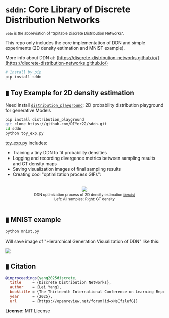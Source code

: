 # `sddn`: Core Library of Discrete Distribution Networks
<small>

`sddn` is the abbreviation of "Splitable Discrete Distribution Networks".
</small>

This repo only includes the core implementation of DDN and simple experiments (2D density estimation and MNIST example).

More info about DDN at: [https://discrete-distribution-networks.github.io/](https://discrete-distribution-networks.github.io/)


```bash
# Install by pip
pip install sddn
```
## ▮ Toy Example for 2D density estimation
Need install [`distribution_playground`](https://github.com/DIYer22/distribution_playground): 2D probability distribution playground for generative Models

```bash
pip install distribution_playground
git clone https://github.com/DIYer22/sddn.git
cd sddn
python toy_exp.py
```
[toy_exp.py](toy_exp.py) includes:
- Training a tiny DDN to fit probability densities
- Logging and recording divergence metrics between sampling results and GT density maps
- Saving visualization images of final sampling results
- Creating cool "optimization process GIFs":

<br>
<div align="center">
  <a target="_blank" href="https://discrete-distribution-networks.github.io/2d-density-estimation-gif-with-10000-nodes-ddn.html">
    <img src="https://discrete-distribution-networks.github.io/img/frames_bin100_k2000_itern1800_batch40_framen96_2d-density-estimation-DDN.gif" style="height:">
  </a>
  <small><br>DDN optimization process of 2D density estimation <a target="_blank" href="https://discrete-distribution-networks.github.io/2d-density-estimation-gif-with-10000-nodes-ddn.html"><small>[details]</small></a><br>Left: All samples; Right: GT density</small>
</div>
<br>


## ▮ MNIST example
```bash
python mnist.py
```
Will save image of "Hierarchical Generation Visualization of DDN" like this:

![](https://discrete-distribution-networks.github.io/img/tree-latent.mnist-vis-level3.png)


## ▮ Citation
```bibtex
@inproceedings{yang2025discrete,
  title     = {Discrete Distribution Networks},
  author    = {Lei Yang},
  booktitle = {The Thirteenth International Conference on Learning Representations},
  year      = {2025},
  url       = {https://openreview.net/forum?id=xNsIfzlefG}}
```
**License:** MIT License